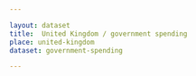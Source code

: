 ```yaml
---

layout: dataset
title:  United Kingdom / government spending
place: united-kingdom
dataset: government-spending

---
```

